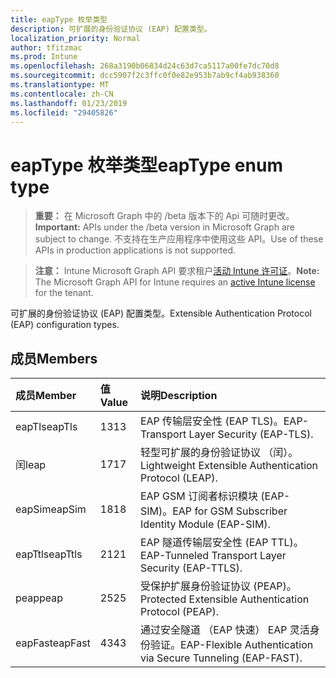 ```yaml
---
title: eapType 枚举类型
description: 可扩展的身份验证协议 (EAP) 配置类型。
localization_priority: Normal
author: tfitzmac
ms.prod: Intune
ms.openlocfilehash: 268a3190b06834d24c63d7ca5117a00fe7dc70d8
ms.sourcegitcommit: dcc5907f2c3ffc0f0e82e953b7ab9cf4ab938360
ms.translationtype: MT
ms.contentlocale: zh-CN
ms.lasthandoff: 01/23/2019
ms.locfileid: "29405826"
---
```

# <a name="eaptype-enum-type"></a><span data-ttu-id="103d5-103">eapType 枚举类型</span><span class="sxs-lookup"><span data-stu-id="103d5-103">eapType enum type</span></span>

> <span data-ttu-id="103d5-104">**重要：** 在 Microsoft Graph 中的 /beta 版本下的 Api 可随时更改。</span><span class="sxs-lookup"><span data-stu-id="103d5-104">**Important:** APIs under the /beta version in Microsoft Graph are subject to change.</span></span> <span data-ttu-id="103d5-105">不支持在生产应用程序中使用这些 API。</span><span class="sxs-lookup"><span data-stu-id="103d5-105">Use of these APIs in production applications is not supported.</span></span>

> <span data-ttu-id="103d5-106">**注意：** Intune Microsoft Graph API 要求租户[活动 Intune 许可证](https://go.microsoft.com/fwlink/?linkid=839381)。</span><span class="sxs-lookup"><span data-stu-id="103d5-106">**Note:** The Microsoft Graph API for Intune requires an [active Intune license](https://go.microsoft.com/fwlink/?linkid=839381) for the tenant.</span></span>

<span data-ttu-id="103d5-107">可扩展的身份验证协议 (EAP) 配置类型。</span><span class="sxs-lookup"><span data-stu-id="103d5-107">Extensible Authentication Protocol (EAP) configuration types.</span></span>

## <a name="members"></a><span data-ttu-id="103d5-108">成员</span><span class="sxs-lookup"><span data-stu-id="103d5-108">Members</span></span>
|<span data-ttu-id="103d5-109">成员</span><span class="sxs-lookup"><span data-stu-id="103d5-109">Member</span></span>|<span data-ttu-id="103d5-110">值</span><span class="sxs-lookup"><span data-stu-id="103d5-110">Value</span></span>|<span data-ttu-id="103d5-111">说明</span><span class="sxs-lookup"><span data-stu-id="103d5-111">Description</span></span>|
|:---|:---|:---|
|<span data-ttu-id="103d5-112">eapTls</span><span class="sxs-lookup"><span data-stu-id="103d5-112">eapTls</span></span>|<span data-ttu-id="103d5-113">13</span><span class="sxs-lookup"><span data-stu-id="103d5-113">13</span></span>|<span data-ttu-id="103d5-114">EAP 传输层安全性 (EAP TLS)。</span><span class="sxs-lookup"><span data-stu-id="103d5-114">EAP-Transport Layer Security (EAP-TLS).</span></span>|
|<span data-ttu-id="103d5-115">闰</span><span class="sxs-lookup"><span data-stu-id="103d5-115">leap</span></span>|<span data-ttu-id="103d5-116">17</span><span class="sxs-lookup"><span data-stu-id="103d5-116">17</span></span>|<span data-ttu-id="103d5-117">轻型可扩展的身份验证协议 （闰）。</span><span class="sxs-lookup"><span data-stu-id="103d5-117">Lightweight Extensible Authentication Protocol (LEAP).</span></span>|
|<span data-ttu-id="103d5-118">eapSim</span><span class="sxs-lookup"><span data-stu-id="103d5-118">eapSim</span></span>|<span data-ttu-id="103d5-119">18</span><span class="sxs-lookup"><span data-stu-id="103d5-119">18</span></span>|<span data-ttu-id="103d5-120">EAP GSM 订阅者标识模块 (EAP-SIM)。</span><span class="sxs-lookup"><span data-stu-id="103d5-120">EAP for GSM Subscriber Identity Module (EAP-SIM).</span></span>|
|<span data-ttu-id="103d5-121">eapTtls</span><span class="sxs-lookup"><span data-stu-id="103d5-121">eapTtls</span></span>|<span data-ttu-id="103d5-122">21</span><span class="sxs-lookup"><span data-stu-id="103d5-122">21</span></span>|<span data-ttu-id="103d5-123">EAP 隧道传输层安全性 (EAP TTL)。</span><span class="sxs-lookup"><span data-stu-id="103d5-123">EAP-Tunneled Transport Layer Security (EAP-TTLS).</span></span>|
|<span data-ttu-id="103d5-124">peap</span><span class="sxs-lookup"><span data-stu-id="103d5-124">peap</span></span>|<span data-ttu-id="103d5-125">25</span><span class="sxs-lookup"><span data-stu-id="103d5-125">25</span></span>|<span data-ttu-id="103d5-126">受保护扩展身份验证协议 (PEAP)。</span><span class="sxs-lookup"><span data-stu-id="103d5-126">Protected Extensible Authentication Protocol (PEAP).</span></span>|
|<span data-ttu-id="103d5-127">eapFast</span><span class="sxs-lookup"><span data-stu-id="103d5-127">eapFast</span></span>|<span data-ttu-id="103d5-128">43</span><span class="sxs-lookup"><span data-stu-id="103d5-128">43</span></span>|<span data-ttu-id="103d5-129">通过安全隧道 （EAP 快速） EAP 灵活身份验证。</span><span class="sxs-lookup"><span data-stu-id="103d5-129">EAP-Flexible Authentication via Secure Tunneling (EAP-FAST).</span></span>|




